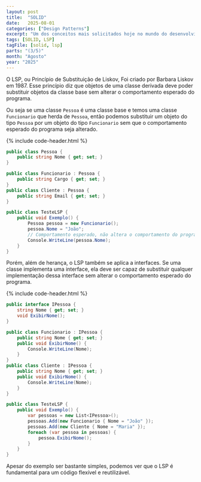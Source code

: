 ```yaml
---
layout: post
title:  "SOLID"
date:   2025-08-01
categories: ["Design Patterns"]
excerpt: "Um dos conceitos mais solicitados hoje no mundo do desenvolvimento é o conhecimento de SOLID. Nesse post, vamos explorar o LSP - Liskov Substitution Principle."
tags: [SOLID, LSP]
tagFile: [solid, lsp]
parts: "(3/5)"
month: "Agosto"
year: "2025"
---
```


O LSP, ou Princípio de Substituição de Liskov, Foi criado por Barbara Liskov em 1987. Esse princípio diz que objetos de uma classe derivada deve poder substituir objetos da classe base sem alterar o comportamento esperado do programa.

Ou seja se uma classe `Pessoa` é uma classe base e temos uma classe `Funcionario` que herda de `Pessoa`, então podemos substituir um objeto do tipo `Pessoa` por um objeto do tipo `Funcionario` sem que o comportamento esperado do programa seja alterado.

{% include code-header.html %}
``` csharp
public class Pessoa {
	public string Nome { get; set; }
}

public class Funcionario : Pessoa {
	public string Cargo { get; set; }
}
public class Cliente : Pessoa {
	public string Email { get; set; }
}

public class TesteLSP {
	public void Exemplo() {
		Pessoa pessoa = new Funcionario();
		pessoa.Nome = "João";
		// Comportamento esperado, não altera o comportamento do programa
		Console.WriteLine(pessoa.Nome);
	}
}
```

Porém, além de herança, o LSP também se aplica a interfaces. Se uma classe implementa uma interface, ela deve ser capaz de substituir qualquer implementação dessa interface sem alterar o comportamento esperado do programa.

{% include code-header.html %}
``` csharp
public interface IPessoa {
	string Nome { get; set; }
	void ExibirNome();
}

public class Funcionario : IPessoa {
	public string Nome { get; set; }
	public void ExibirNome() {
		Console.WriteLine(Nome);
	}
}
public class Cliente : IPessoa {
	public string Nome { get; set; }
	public void ExibirNome() {
		Console.WriteLine(Nome);
	}
}

public class TesteLSP {
	public void Exemplo() {
		var pessoas = new List<IPessoa>();
		pessoas.Add(new Funcionario { Nome = "João" });
		pessoas.Add(new Cliente { Nome = "Maria" });
		foreach (var pessoa in pessoas) {
			pessoa.ExibirNome();
		}
	}
}
```

Apesar do exemplo ser bastante simples, podemos ver que o LSP é fundamental para um código flexível e reutilizável. 